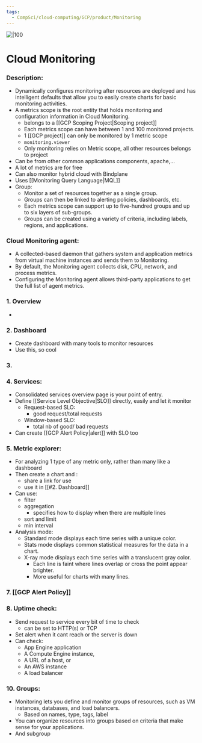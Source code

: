 ```yaml
---
tags:
  - CompSci/cloud-computing/GCP/product/Monitoring
---
```

![|100](https://static-00.iconduck.com/assets.00/cloud-monitoring-icon-2048x1385-zfw4etf9.png)
# Cloud Monitoring
### Description:
- Dynamically configures monitoring after resources are deployed and has intelligent defaults that allow you to easily create charts for basic monitoring activities.
- A metrics scope is the root entity that holds monitoring and configuration information in Cloud Monitoring.
	- belongs to  a [[GCP Scoping Project|Scoping project]]
	- Each metrics scope can have between 1 and 100 monitored projects.
	- 1 [[GCP project]] can only be monitored by 1 metric scope
	- `monitoring.viewer`
	- Only monitoring relies on Metric scope, all other resources belongs to project
- Can be from other common applications components, apache,...
- A lot of metrics are for free
- Can also monitor hybrid cloud with Bindplane
- Uses [[Monitoring Query Language|MQL]]
- Group:
	- Monitor a set of resources together as a single group. 
	- Groups can then be linked to alerting policies, dashboards, etc. 
	- Each metrics scope can support up to five-hundred groups and up to six layers of sub-groups. 
	- Groups can be created using a variety of criteria, including labels, regions, and applications.
### Cloud Monitoring agent:
- A collected-based daemon that gathers system and application metrics from virtual machine instances and sends them to Monitoring. 
- By default, the Monitoring agent collects disk, CPU, network, and process metrics. 
- Configuring the Monitoring agent allows third-party applications to get the full list of agent metrics.
### 1. Overview
- 
### 2. Dashboard
- Create dashboard with many tools to monitor resources
- Use this, so cool
### 3. 
### 4. Services:
- Consolidated services overview page is your point of entry.
- Define [[Service Level Objective|SLO]] directly, easily and let it monitor
	- Request-based SLO:
		- good request/total requests
	- Window-based SLO:
		- total nb of good/ bad requests
- Can create [[GCP Alert Policy|alert]] with SLO too
### 5. Metric explorer:
- For analyzing 1 type of any metric only, rather than many like a dashboard
- Then create a chart and :
	- share a link for use 
	- use it in [[#2. Dashboard]]
- Can use:
	- filter
	- aggregation
		- specifies how to display when there are multiple lines
	- sort and limit
	- min interval
- Analysis mode:
	- Standard mode displays each time series with a unique color.
	- Stats mode displays common statistical measures for the data in a chart.
	- X-ray mode displays each time series with a translucent gray color.
		- Each line is faint where lines overlap or cross the point appear brighter.
		- More useful for charts with many lines.
### 7. [[GCP Alert Policy]]
### 8. Uptime check:
- Send request to service every bit of time to check
	- can be set to HTTP(s) or TCP
- Set alert when it cant reach or the server is down
- Can check:
	- App Engine application
	- A Compute Engine instance,
	- A URL of a host, or
	- An AWS instance
	- A load balancer
### 10. Groups:
- Monitoring lets you define and monitor groups of resources, such as VM instances, databases, and load balancers. 
	- Based on names, type, tags, label
- You can organize resources into groups based on criteria that make sense for your applications.
- And subgroup